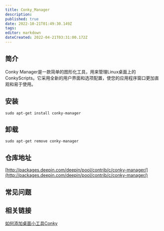 ```yaml
---
title: Conky_Manager
description: 
published: true
date: 2022-10-21T01:49:30.149Z
tags: 
editor: markdown
dateCreated: 2022-04-21T03:31:00.172Z
---
```


## 简介

Conky Manager是一款简单的图形化工具，用来管理Linux桌面上的ConkyScripts。它采用全新的用户界面和选项配置，使您的应用程序窗口更加直观和易于使用。

## 安装

`sudo apt-get install conky-manager`

## 卸载

`sudo apt-get remove conky-manager`

## 仓库地址

[http://packages.deepin.com/deepin/pool/contrib/c/conky-manager/](http://packages.deepin.com/deepin/pool/contrib/c/conky-manager/)

## 常见问题

## 相关链接

[如何添加桌面小工具Conky](https://bbs.deepin.org/forum.php?mod=viewthread&tid=42752)

